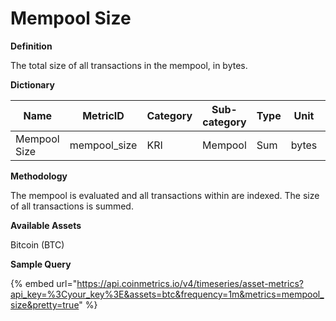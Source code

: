 # Mempool Size

**Definition**

The total size of all transactions in the mempool, in bytes.&#x20;

**Dictionary**

| Name         | MetricID      | Category | Sub-category | Type | Unit  | Interval |
| ------------ | ------------- | -------- | ------------ | ---- | ----- | -------- |
| Mempool Size | mempool\_size | KRI      | Mempool      | Sum  | bytes | 1m       |

**Methodology**

The mempool is evaluated and all transactions within are indexed. The size of all transactions is summed.

**Available Assets**

Bitcoin (BTC)

**Sample Query**

{% embed url="https://api.coinmetrics.io/v4/timeseries/asset-metrics?api_key=%3Cyour_key%3E&assets=btc&frequency=1m&metrics=mempool_size&pretty=true" %}
